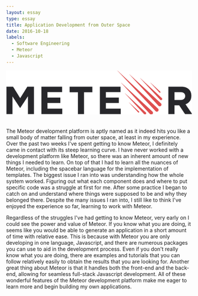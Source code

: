```yaml
---
layout: essay
type: essay
title: Application Development from Outer Space
date: 2016-10-18
labels:
  - Software Engineering
  - Meteor
  - Javascript
---
```


<img style="padding-bottom: 20px" class="ui huge round middle image" src="../images/meteor.png">

The Meteor development platform is aptly named as it indeed hits you like a small body of matter falling from outer space, at least in my experience. Over the past two weeks I've spent getting to know Meteor, I definitely came in contact with its steep learning curve. I have never worked with a development platform like Meteor, so there was an inherent amount of new things I needed to learn. On top of that I had to learn all the nuances of Meteor, including the spacebar language for the implementation of templates. The biggest issue I ran into was understanding how the whole system worked. Figuring out what each component does and where to put specific code was a struggle at first for me. After some practice I began to catch on and understand where things were supposed to be and why they belonged there. Despite the many issues I ran into, I still like to think I've enjoyed the experience so far, learning to work with Meteor.

Regardless of the struggles I've had getting to know Meteor, very early on I could see the power and value of Meteor. If you know what you are doing, it seems like you would be able to generate an application in a short amount of time with relative ease. This is because with Meteor you are only developing in one language, Javascript, and there are numerous packages you can use to aid in the development process. Even if you don't really know what you are doing, there are examples and tutorials that you can follow relatively easily to obtain the results that you are looking for. Another great thing about Meteor is that it handles both the front-end and the back-end, allowing for seamless full-stack Javascript development. All of these wonderful features of the Meteor development platform make me eager to learn more and begin building my own applications.

